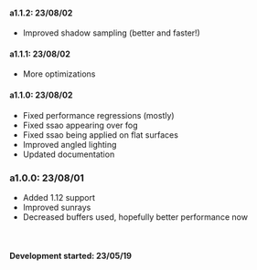 #### a1.1.2: 23/08/02
- Improved shadow sampling (better and faster!)

#### a1.1.1: 23/08/02
- More optimizations

#### a1.1.0: 23/08/02
- Fixed performance regressions (mostly)
- Fixed ssao appearing over fog
- Fixed ssao being applied on flat surfaces
- Improved angled lighting
- Updated documentation

### a1.0.0: 23/08/01
- Added 1.12 support
- Improved sunrays
- Decreased buffers used, hopefully better performance now

<br>

#### Development started: 23/05/19
